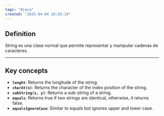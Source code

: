 ```yaml
---
tags: "#java"
created: "2025-04-04 10:20:19"
---
```

## **Definition**
String es una clase normal que permite representar y manipular cadenas de caracteres.
___
## **Key concepts**
- **`lenght`**: Returns the longitude of the string.
- **`charAt(n)`**: Returns the character of the index position of the string.
- **`subString(x, y)`**: Returns a sub-string of a string.
- **`equals`**: Returns true if two strings are identical, otherwise, it returns false. 
- **`equalsIgnoreCase`**: Similar to equals but ignores upper and lower case.
